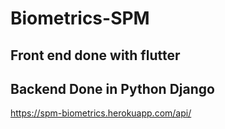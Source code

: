 # Biometrics-SPM


## Front end done with flutter
## Backend Done in Python Django 
https://spm-biometrics.herokuapp.com/api/

